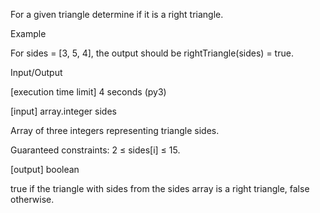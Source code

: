 For a given triangle determine if it is a right triangle.

Example

For sides = [3, 5, 4], the output should be
rightTriangle(sides) = true.

Input/Output

[execution time limit] 4 seconds (py3)

[input] array.integer sides

Array of three integers representing triangle sides.

Guaranteed constraints:
2 ≤ sides[i] ≤ 15.

[output] boolean

true if the triangle with sides from the sides array is a right triangle, false otherwise.
